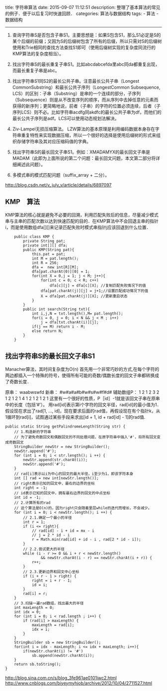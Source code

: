 title: 字符串算法
date: 2015-09-07 11:12:51
description: 整理了基本算法的常见的例子．便于以后复习时快速回顾．
categories: 算法与数据结构
tags:
    - 算法
    - 数据结构
    
---

1) 查询字符串S是否包含子串S1。主要思想是：如果S包含S1，那么S1必定是S的某个后缀的前缀；又因为S的后缀树包含了所有的后缀，所以只需对S的后缀树使用和Trie相同的查找方法查找S1即可（使用后缀树实现的复杂度同流行的KMP算法的复杂度相当）。 

2) 找出字符串S的最长重复子串S1。比如abcdabcefda里abc同da都重复出现，而最长重复子串是abc。 

3) 找出字符串S1同S2的最长公共子串。注意最长公共子串（Longest CommonSubstring）和最长公共子序列（LongestCommon Subsequence, LCS）的区别：子串（Substring）是串的一个连续的部分，子序列（Subsequence）则是从不改变序列的顺序，而从序列中去掉任意的元素而获得的新序列；更简略地说，前者（子串）的字符的位置必须连续，后者（子序列LCS）则不必。比如字符串acdfg同akdfc的最长公共子串为df，而他们的最长公共子序列是adf。LCS可以使用动态规划法解决。

4) Ziv-Lampel无损压缩算法。 LZW算法的基本原理是利用编码数据本身存在字符串重复特性来实现数据压缩，所以一个很好的选择是使用后缀树的形式来组织存储字符串及其对应压缩码值的字典。

5) 找出字符串S的最长回文子串S1。例如：XMADAMYX的最长回文子串是MADAM（此即为上面所说的第二个问题：最长回文问题，本文第二部分将详细阐述此问题）。

6) 多模式串的模式匹配问题（suffix_array + 二分）。


http://blog.csdn.net/v_july_v/article/details/6897097

## KMP　算法
KMP算法的核心就是避免不必要的回溯，利用匹配失败后的信息，尽量减少模式串与主串的匹配次数以达到快速匹配的目的．在KMP算法中不会回退主串的指针i，而是使用数组dfa[][]来记录匹配失败时模式串指针j应该回退到什么位置．
```
	public class KMP {
		private String pat;
		private int[][] dfa;
		public KMP(String pat){
			this.pat = pat;
			int M = pat.length();
			int R = 256;
			dfa =  new int[R][M];
			dfa[pat.charAt(0)][0] = 1;
			for(int X = 0,j = 1; j < M; j++){
				for(int c = 0; c < R; c++)
					dfa[c][j] = dfa[c][X]; //复制匹配失败情况下的值
				dfa[pat.charAt(j)][j] = j+1;//设置匹配成功情况下的值
				X = dfa[pat.charAt(j)][X]; //更新重启状态
			}
		}
		public int search(String txt){
			int i,j,N = txt.length(),M= pat.length();
			for(i = 0, j = 0; i < N && j < M ; i++)
				j = dfa[txt.charAt(i)][j];
			if(j == M) return i - M;
			else return N;
		}
	}
```

## 找出字符串S的最长回文子串S1
Manacher算法，其时间复杂度为O(n)
首先用一个非常巧妙的方式,在每个字符的两边都插入一个特殊的符号，使得所有可能的奇数/偶数长度的回文子串都转换成了奇数长度．

原串：    waabwswfd
新串：   #w#a#a#b#w#s#w#f#d#
辅助数组P：  1 2 1 2 3 2 1 2 1 2 1 4 1 2 1 2 1 2 1
这里有一个很好的性质，P［id］-1就是该回文子串在原串中的长度（包括‘#’）。
用rad[id]表示第i个字符的回文半径，rad[id]的最小值为1．　假设现在求出了rad[1, ..., id]，现在要求后面的rad值，再假设现在有个指针k，从1循环到rad[i]，试图通过某些手段来求出[id + 1, id + rad[id] - 1]的rad值.

```
public static String getPalindromeLength(String str) {
    // 1.构造新的字符串
    // 为了避免奇数回文和偶数回文的不同处理问题，在原字符串中插入'#'，将所有回文变成奇数回文
    StringBuilder newStr = new StringBuilder();
    newStr.append('#');
    for (int i = 0; i < str.length(); i ++) {
        newStr.append(str.charAt(i));
        newStr.append('#');
    }
    // rad[i]表示以i为中心的回文的最大半径，i至少为1，即该字符本身
    int [] rad = new int[newStr.length()];
    // right表示已知的回文中，最右的边界的坐标
    int right = -1;
    // id表示已知的回文中，拥有最右边界的回文的中点坐标
    int id = -1;
    // 2.计算所有的rad
    // 这个算法是O(n)的，因为right只会随着里层while的迭代而增长，不会减少。
    for (int i = 0; i < newStr.length(); i ++) {
        // 2.1.确定一个最小的半径
        int r = 1;
        if (i <= right){
        	// rad[id] - i + id = mx - i
        	// j = 2 * id - i 
            r = Math.min(rad[id] + id - i , rad[2 * id - i]);
        }
        // 2.2.尝试更大的半径
        while (i - r >= 0 && i + r < newStr.length() 
        		&& newStr.charAt(i - r) == newStr.charAt(i + r)) {
            r++;
        }
        // 2.3.更新边界和回文中心坐标
        if (i + r - 1 > right) {
            right = i + r - 1;
            id = i;
        }
        rad[i] = r;
    }
    // 3.扫描一遍rad数组，找出最大的半径
    int maxLength = 0;
    int idx = 0;
    for (int i = 0; i < rad.length ; i++) {
        if (rad[i] > maxLength) {
            maxLength = rad[i];
            idx = i;
        }
    }
    StringBuilder sb = new StringBuilder();
    for(int i = idx - maxLength; i <= idx + maxLength; i++){
    	if(newStr.charAt(i) != '#')
    		sb.append(newStr.charAt(i));
    }
    return sb.toString();
}
```

http://blog.sina.com.cn/s/blog_3fe961ae0101iwc2.html
http://www.cnblogs.com/biyeymyhjob/archive/2012/10/04/2711527.html






